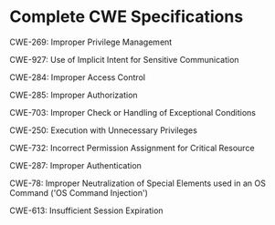 

# Complete CWE Specifications

CWE-269: Improper Privilege Management

CWE-927: Use of Implicit Intent for Sensitive Communication

CWE-284: Improper Access Control

CWE-285: Improper Authorization

CWE-703: Improper Check or Handling of Exceptional Conditions

CWE-250: Execution with Unnecessary Privileges

CWE-732: Incorrect Permission Assignment for Critical Resource

CWE-287: Improper Authentication

CWE-78: Improper Neutralization of Special Elements used in an OS Command ('OS Command Injection')

CWE-613: Insufficient Session Expiration